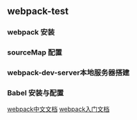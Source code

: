 ## webpack-test
### webpack 安装
### sourceMap 配置
### webpack-dev-server本地服务器搭建
### Babel 安装与配置
[webpack中文文档](http://www.css88.com/doc/webpack/loaders/sass-loader/ "Title")
[webpack入门文档](https://segmentfault.com/a/1190000006178770 "Title")